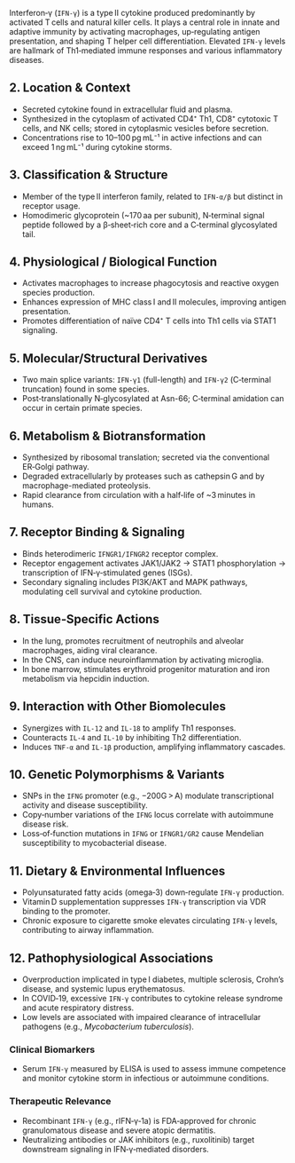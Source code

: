 Interferon‑γ (`IFN‑γ`) is a type II cytokine produced predominantly by activated T cells and natural killer cells. It plays a central role in innate and adaptive immunity by activating macrophages, up‑regulating antigen presentation, and shaping T helper cell differentiation. Elevated `IFN‑γ` levels are hallmark of Th1‑mediated immune responses and various inflammatory diseases.

## 2. Location & Context
- Secreted cytokine found in extracellular fluid and plasma.  
- Synthesized in the cytoplasm of activated CD4⁺ Th1, CD8⁺ cytotoxic T cells, and NK cells; stored in cytoplasmic vesicles before secretion.  
- Concentrations rise to 10–100 pg mL⁻¹ in active infections and can exceed 1 ng mL⁻¹ during cytokine storms.

## 3. Classification & Structure
- Member of the type II interferon family, related to `IFN‑α/β` but distinct in receptor usage.  
- Homodimeric glycoprotein (~170 aa per subunit), N‑terminal signal peptide followed by a β‑sheet‑rich core and a C‑terminal glycosylated tail.

## 4. Physiological / Biological Function
- Activates macrophages to increase phagocytosis and reactive oxygen species production.  
- Enhances expression of MHC class I and II molecules, improving antigen presentation.  
- Promotes differentiation of naïve CD4⁺ T cells into Th1 cells via STAT1 signaling.

## 5. Molecular/Structural Derivatives
- Two main splice variants: `IFN‑γ1` (full-length) and `IFN‑γ2` (C‑terminal truncation) found in some species.  
- Post‑translationally N‑glycosylated at Asn-66; C‑terminal amidation can occur in certain primate species.

## 6. Metabolism & Biotransformation
- Synthesized by ribosomal translation; secreted via the conventional ER‑Golgi pathway.  
- Degraded extracellularly by proteases such as cathepsin G and by macrophage-mediated proteolysis.  
- Rapid clearance from circulation with a half‑life of ~3 minutes in humans.

## 7. Receptor Binding & Signaling
- Binds heterodimeric `IFNGR1/IFNGR2` receptor complex.  
- Receptor engagement activates JAK1/JAK2 → STAT1 phosphorylation → transcription of IFN‑γ‑stimulated genes (ISGs).  
- Secondary signaling includes PI3K/AKT and MAPK pathways, modulating cell survival and cytokine production.

## 8. Tissue‑Specific Actions
- In the lung, promotes recruitment of neutrophils and alveolar macrophages, aiding viral clearance.  
- In the CNS, can induce neuroinflammation by activating microglia.  
- In bone marrow, stimulates erythroid progenitor maturation and iron metabolism via hepcidin induction.

## 9. Interaction with Other Biomolecules
- Synergizes with `IL‑12` and `IL‑18` to amplify Th1 responses.  
- Counteracts `IL‑4` and `IL‑10` by inhibiting Th2 differentiation.  
- Induces `TNF‑α` and `IL‑1β` production, amplifying inflammatory cascades.

## 10. Genetic Polymorphisms & Variants
- SNPs in the `IFNG` promoter (e.g., −200G > A) modulate transcriptional activity and disease susceptibility.  
- Copy‑number variations of the `IFNG` locus correlate with autoimmune disease risk.  
- Loss‑of‑function mutations in `IFNG` or `IFNGR1/GR2` cause Mendelian susceptibility to mycobacterial disease.

## 11. Dietary & Environmental Influences
- Polyunsaturated fatty acids (omega‑3) down‑regulate `IFN‑γ` production.  
- Vitamin D supplementation suppresses `IFN‑γ` transcription via VDR binding to the promoter.  
- Chronic exposure to cigarette smoke elevates circulating `IFN‑γ` levels, contributing to airway inflammation.

## 12. Pathophysiological Associations
- Overproduction implicated in type I diabetes, multiple sclerosis, Crohn’s disease, and systemic lupus erythematosus.  
- In COVID‑19, excessive `IFN‑γ` contributes to cytokine release syndrome and acute respiratory distress.  
- Low levels are associated with impaired clearance of intracellular pathogens (e.g., *Mycobacterium tuberculosis*).

### Clinical Biomarkers
- Serum `IFN‑γ` measured by ELISA is used to assess immune competence and monitor cytokine storm in infectious or autoimmune conditions.

### Therapeutic Relevance
- Recombinant `IFN‑γ` (e.g., rIFN‑γ‑1a) is FDA‑approved for chronic granulomatous disease and severe atopic dermatitis.  
- Neutralizing antibodies or JAK inhibitors (e.g., ruxolitinib) target downstream signaling in IFN‑γ‑mediated disorders.